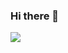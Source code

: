 ### Hi there 👋


![](https://github-profile-summary-cards.vercel.app/api/cards/profile-details?username=vn7n24fzkq&theme=vue)
